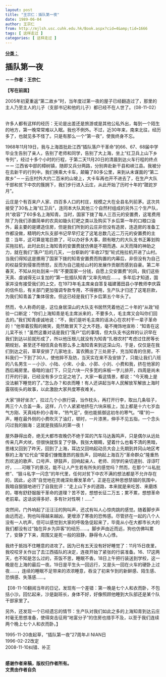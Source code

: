 ```yaml
---
layout: post
title: "王宗仁：插队第一夜"
date: 1989-06-04
author: 王宗仁
from: http://mjlsh.usc.cuhk.edu.hk/Book.aspx?cid=4&amp;tid=1666
tags: [ 这样走过 ]
categories: [ 这样走过 ]
---
```


<div style="margin: 15px 10px 10px 0px;">
<div>
<span id="ctl00_ContentPlaceHolder1_chapter1_SubjectLabel" style="font-weight:bold;text-decoration:underline;">
   分类：
  </span>
</div>
<p>
<strong>
<font size="5">
    插队第一夜
   </font>
</strong>
</p>
<p>
<strong>
   －－作者：王宗仁
  </strong>
</p>
<p>
<strong>
   【写在前面】
  </strong>
</p>
<p>
  2005年初夏重返“第二故乡”时，当年度过第一夜的屋子已经翻造过了，那里的主人乃至主人的儿子（支部书记和他的儿子）都已经不在人世了。（08-11-02）
 </p>
<p>
<br/>
  许多人都有这样的经历：无论是出差还是旅游或是其他公私外出，每到一个陌生的地方，第一晚常常难以入眠。我也不例外。不过，近30年来，南来北往，经历多了，也就见多不怪了。只是有那么一个“第一夜”，使我终身不忘。
 </p>
<p>
  1968年11月19日，我与上海首批赴江西“插队落户干革命”的66、67、68届中学毕业生告别了亲人，告别了老师和同学，告别了大上海，坐上“红卫兵上山下乡专列”，经过十多个小时的行程，于第二天11月20日的清晨到达火车行程的终点
  <strong>
   －－
  </strong>
  江西省中部的樟树镇，随即又兵分两路，分别奔赴新干县和峡江县。我被分在去新干的行列中。我们换乘大卡车，颠簸了80多公里，来到从未谋面的“第二故乡”－－云庄村外大约二百米的山坡上，大卡车再也开不进去了，在生产大队干部和贫下中农的簇拥下，我们步行进入云庄，从此开始了历时十年的“蹉跎岁月”。
 </p>
<p>
  云庄是个有百来户人家、四百多人口的村庄，规模之大在全县名列前茅。这次共接受了30名上海“红卫兵”，连同本大队其他三个自然村组成的另外三个生产队，共“收容”了60多名上海知青。当时，国家下拨了每人三百元的安置费，这笔费用除了为我们添置简单的农具如锄头钉耙之类以及购买下乡后第一年的口粮口油外，最主要的是建造住房，但是我们所到的云庄非但没有造房，连造房的准备工作都没做，精明的大队支部书记早早打定了这笔总数几近二万元的安置费的主意：当年，这可算是笔巨款了，可以办好多大事，颇有眼力的大队支书正筹划购买拖拉机，此时此刻上海知青的安置费就仿佛是不期而遇、从天而降的神助之力，就在我们“落户”后的几天，一台崭新的“丰收27型”轮式拖拉机开进了山村。当我们得知这是挪用了国家下拨的知青安置费而购置的内幕后，非但没有为自己的权益受到侵害而愤怒，反而为自己能给山村的发展作贡献而感到自豪。第二年春天，不知从何处刮来一阵“不要国家一分钱，自愿上交安置费”的风，我们这些天真、虔诚得无以复加的“第一批插队知青”又率先响应……。多年后才知道，国家并没有接受我们的上交，在1973年毛主席亲自答复福建莆田县小学教师李庆霖的信件后，有关部门更加强调专款专用，不得挪用，生产队才归还了这笔巨款，为我们知青盖了集体宿舍。但这已经是我们下乡后第五个年头了。
 </p>
<p>
  然而，令人称奇的是，这位身居深山的大队支书居然凭着他近二十年的“从政”经验一口断定：“你们上海知青是毛主席派来的，不要多久，毛主席又会叫你们回去的。”我们知青虔诚地说：“不，我们是听毛主席的话决心在农村干一辈子革命的！”他带着狡黠的微笑，竟然敢冒天下之大不韪，毫不掩饰地宣称：“知青在这儿呆不长！”虽然这番对话是我们“落户”后的事情，但大队支书这样的认识早在我们到达以前就形成了，所以他压根儿就没有为知青“扎根农村”考虑过住房等长期规划，甚至还不相信真会有那么多上海知青来到这深山沟，于是，仅仅是在我们到达之前，草草安排了几家地主、富农腾出了三处房子，充当知青的住房。不料我们一下到了30人，使他猝不及防，当天实在来不及安排了，只能让我们八班的八名男生－－小沙、小陆、小宋、小金、小郭、小刘、小费和我，挤在他家的西后厢房里。昏暗的油灯下，只见六块一尺多宽的床板一字儿排开，四周是尚未打开的行装，已经没有多少立足之地了。大家一看这情景，都说：“今天晚上是没法躺下睡觉的了。”怎么办？和衣而睡！有人还讲起当年人民解放军解放上海时露宿街头的故事，以此激励大家共度寒夜难关。
 </p>
<p>
  大家“排好坐次”，拉过几个小旅行袋，当作枕头，再打开行李，取出几条毯子，两三个人合盖一条，这样，八个人紧紧地挤在六块床板上，加上都是十六七岁血气方刚、天真纯朴的小青年，“热气足”，倒也能抵御这初冬的寒气。“噗”的一声，睡在最外侧的小费吹灭了油灯，顿时，一片漆黑，伸手不见五指，一个念头闪过我的脑海：这就是我插队的第一夜！
 </p>
<p>
  屋外静得出奇，绝无大都市夜晚仍不绝于耳的汽车马达轰鸣声，只是偶尔从远处传来几声犬吠，但很快就恢复了宁静。我张大眼睛，望着什么也看不清的黑暗，思绪又回到了昨天，回到了上海，耳边又回响起动员大会上先期到井冈山地区考察的上海“红代会”常委们慷慨激昂的报告声，回响起上海百万“革命群众”隆重热烈欢送的歌声、口号声、锣鼓声，回响起亲人、老师、同学的亲切道别、谆谆叮咛，……可眼下的景况，能不让人产生若有所失的感觉吗？然而，在那个“斗私批修”、“狠斗私字一闪念”的年代里，任何对贫下中农不满的想法都是不允许存在的，因此，必须“自觉地在灵魂深处爆发革命”。正是在这种思想禁锢的氛围中，我暗自狠狠地进行了自我批评：“走上山下乡的道路，本来就是来吃苦、来磨炼的，哪有舒舒服服干革命的道理？苦不苦，想想长征二万五；累不累，想想革命老前辈。这话说得多好、多有针对性啊！……”
 </p>
<p>
  突然间，门外响起了汪汪汪的狗叫声，还忒有叫人心惊肉跳的感觉。随着脚步声由远而近，狗也叫得越来越凶，更增添了寒夜的恐怖感。尽管挤在一起的八个人没有一人吭声，但可以感觉到大家的呼吸急促起来了，毕竟从小在大都市长大的我们都没有过“独在异乡为异客”的经历……。脚步声由近而远，狗也仿佛叫累了，安静了下来，周围又是死一般的寂静，静得令人心悸。
 </p>
<p>
  我终于抵挡不住睡意的进攻了。因为已有五天没有好好睡觉了：11月15日夜里，我咬咬牙关作出了去江西插队的决定，连夜开始了紧张的行装准备。16、17这两天，也不知是怎么过的，茶饭不思，睡眠不香。18日上午把行装送到学校，这一晚是在上海的最后一夜。19日是平生头一回远行，又是头一回在火车的硬卧上过夜……，连续的睡眠不足带来的浓浓睡意，吞没了初来乍到的新鲜感、陌生感、恐惧感、失落感……。
 </p>
<p>
  【08-11-10翻阅当年的日记，发现有一个差错：第一晚是七个人和衣而卧，不包括小沙。回忆起来，沙是副班长，身体不好，好像照顾他睡到大队部还是某个队干部家里了。
 </p>
<p>
  另外，还发现一个已经遗忘的情节：生产队对我们如此之多的上海知青到达云庄村毫无思想准备，使得突击征用“地富分子”的住房也措手不及，以至于我们连续两个晚上七个人和衣而卧。】
 </p>
<p>
  1995-11-20夜起草，“插队第一夜”27周年JI NIAN日
  <br/>
  1996-02-22改定
  <br/>
  2008-11-10纠错、补正
 </p>
<p>
<br/>
<strong>
   感谢作者来稿，版权归作者所有。
   <br/>
   文责由作者自负
  </strong>
</p>
</div>
